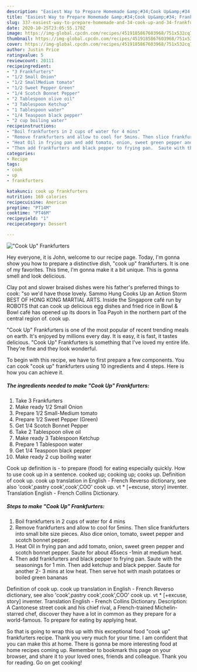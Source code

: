 ```yaml
---
description: "Easiest Way to Prepare Homemade &amp;#34;Cook Up&amp;#34; Frankfurters"
title: "Easiest Way to Prepare Homemade &amp;#34;Cook Up&amp;#34; Frankfurters"
slug: 337-easiest-way-to-prepare-homemade-and-34-cook-up-and-34-frankfurters
date: 2020-10-25T23:05:55.178Z
image: https://img-global.cpcdn.com/recipes/4519185867603968/751x532cq70/cook-up-frankfurters-recipe-main-photo.jpg
thumbnail: https://img-global.cpcdn.com/recipes/4519185867603968/751x532cq70/cook-up-frankfurters-recipe-main-photo.jpg
cover: https://img-global.cpcdn.com/recipes/4519185867603968/751x532cq70/cook-up-frankfurters-recipe-main-photo.jpg
author: Justin Price
ratingvalue: 5
reviewcount: 20111
recipeingredient:
- "3 Frankfurters"
- "1/2 Small Onion"
- "1/2 SmallMedium tomato"
- "1/2 Sweet Pepper Green"
- "1/4 Scotch Bonnet Pepper"
- "2 Tablespoon olive oil"
- "3 Tablespoon Ketchup"
- "1 Tablespoon water"
- "1/4 Teaspoon black pepper"
- "2 cup boiling water"
recipeinstructions:
- "Boil frankfurters in 2 cups of water for 4 mins"
- "Remove frankfurters and allow to cool for 5mins. Then slice frankfurters into small bite size pieces. Also dice onion, tomato, sweet pepper and scotch bonnet pepper."
- "Heat Oil in frying pan and add tomato, onion, sweet green pepper and scotch bonnet pepper. Saute for about 45secs -1min at medium heat."
- "Then add frankfurters and black pepper to frying pan.  Saute with the seasonings for 1 min. Then add ketchup and black pepper.  Saute for another 2- 3 mins at low heat.  Then serve hot with mash potatoes or boiled green bananas"
categories:
- Recipe
tags:
- cook
- up
- frankfurters

katakunci: cook up frankfurters 
nutrition: 169 calories
recipecuisine: American
preptime: "PT14M"
cooktime: "PT46M"
recipeyield: "1"
recipecategory: Dessert

---
```



![&#34;Cook Up&#34; Frankfurters](https://img-global.cpcdn.com/recipes/4519185867603968/751x532cq70/cook-up-frankfurters-recipe-main-photo.jpg)

Hey everyone, it is John, welcome to our recipe page. Today, I'm gonna show you how to prepare a distinctive dish, &#34;cook up&#34; frankfurters. It is one of my favorites. This time, I'm gonna make it a bit unique. This is gonna smell and look delicious.

Clay pot and slower braised dishes were his father&#39;s preferred things to cook: &#34;so we&#39;d have those lovely. Sammo Hung Cooks Up an Action Storm BEST OF HONG KONG MARTIAL ARTS. Inside the Singapore café run by ROBOTS that can cook up delicious egg dishes and fried rice in Bowl &amp; Bowl café has opened up its doors in Toa Payoh in the northern part of the central region of. cook up.

&#34;Cook Up&#34; Frankfurters is one of the most popular of recent trending meals on earth. It's enjoyed by millions every day. It is easy, it is fast, it tastes delicious. &#34;Cook Up&#34; Frankfurters is something that I've loved my entire life. They're fine and they look wonderful.


To begin with this recipe, we have to first prepare a few components. You can cook &#34;cook up&#34; frankfurters using 10 ingredients and 4 steps. Here is how you can achieve it.

<!--inarticleads1-->

##### The ingredients needed to make &#34;Cook Up&#34; Frankfurters:

1. Take 3 Frankfurters
1. Make ready 1/2 Small Onion
1. Prepare 1/2 Small-Medium tomato
1. Prepare 1/2 Sweet Pepper (Green)
1. Get 1/4 Scotch Bonnet Pepper
1. Take 2 Tablespoon olive oil
1. Make ready 3 Tablespoon Ketchup
1. Prepare 1 Tablespoon water
1. Get 1/4 Teaspoon black pepper
1. Make ready 2 cup boiling water


Cook up definition is - to prepare (food) for eating especially quickly. How to use cook up in a sentence. cooked up; cooking up; cooks up. Definition of cook up. cook up translation in English - French Reverso dictionary, see also &#39;cook&#39;,pastry cook&#39;,cook&#39;,COO&#39; cook up. vt * [+excuse, story] inventer. Translation English - French Collins Dictionary. 

<!--inarticleads2-->

##### Steps to make &#34;Cook Up&#34; Frankfurters:

1. Boil frankfurters in 2 cups of water for 4 mins
1. Remove frankfurters and allow to cool for 5mins. Then slice frankfurters into small bite size pieces. Also dice onion, tomato, sweet pepper and scotch bonnet pepper.
1. Heat Oil in frying pan and add tomato, onion, sweet green pepper and scotch bonnet pepper. Saute for about 45secs -1min at medium heat.
1. Then add frankfurters and black pepper to frying pan.  Saute with the seasonings for 1 min. Then add ketchup and black pepper.  Saute for another 2- 3 mins at low heat.  Then serve hot with mash potatoes or boiled green bananas


Definition of cook up. cook up translation in English - French Reverso dictionary, see also &#39;cook&#39;,pastry cook&#39;,cook&#39;,COO&#39; cook up. vt * [+excuse, story] inventer. Translation English - French Collins Dictionary. Description: A Cantonese street cook and his chief rival, a French-trained Michelin-starred chef, discover they have a lot in common as they prepare for a world-famous. To prepare for eating by applying heat. 

So that is going to wrap this up with this exceptional food &#34;cook up&#34; frankfurters recipe. Thank you very much for your time. I am confident that you can make this at home. There is gonna be more interesting food at home recipes coming up. Remember to bookmark this page on your browser, and share it to your loved ones, friends and colleague. Thank you for reading. Go on get cooking!
